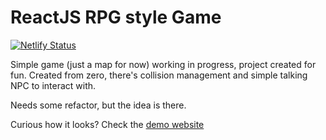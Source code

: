 # ReactJS RPG style Game

[![Netlify Status](https://api.netlify.com/api/v1/badges/f91e579f-1eb8-4870-831f-059c4a5916ff/deploy-status)](https://app.netlify.com/sites/suspicious-yalow-a7e0d7/deploys)

Simple game (just a map for now) working in progress, project created for fun. 
Created from zero, there's collision management and simple talking NPC to interact with.

Needs some refactor, but the idea is there.

Curious how it looks? Check the [demo website](https://react-game-rpg.netlify.app/) 
